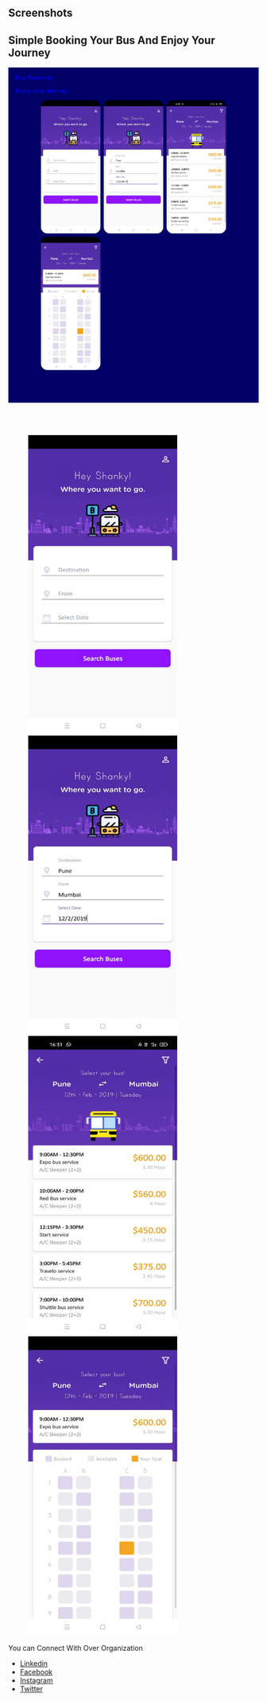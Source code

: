 ## Screenshots

## Simple Booking Your Bus And Enjoy Your Journey

<img src="https://github.com/IT-Craft-Solution/Bus-Booking/blob/main/images.png">

<br/><br/>

<img src="https://github.com/IT-Craft-Solution/Bus-Booking/blob/master/Screenshots/image-1.jpeg" height="600" width="300" hspace="40">
<img src="https://github.com/IT-Craft-Solution/Bus-Booking/blob/master/Screenshots/image-2.jpeg" height="600" width="300" hspace="40">
<img src="https://github.com/IT-Craft-Solution/Bus-Booking/blob/master/Screenshots/image-3.jpeg" height="600" width="300" hspace="40">
<img src="https://github.com/IT-Craft-Solution/Bus-Booking/blob/master/Screenshots/image-4.jpeg" height="600" width="300" hspace="40">

You can Connect With Over Organization

- [Linkedin](https://www.linkedin.com/in/itcraftsolution/)
- [Facebook](https://www.facebook.com/itcraftsolution/?ref=pages_you_manage)
- [Instagram](https://www.instagram.com/itcraftsolution/)
- [Twitter](https://twitter.com/craft_solution)
